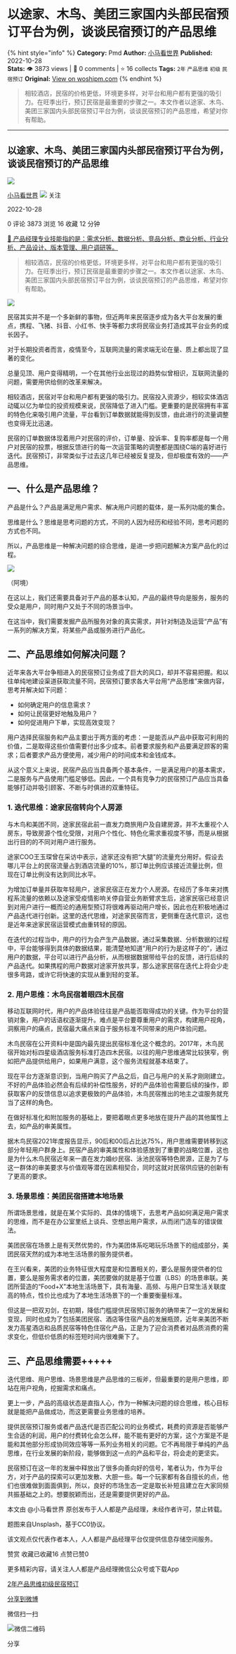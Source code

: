 # 以途家、木鸟、美团三家国内头部民宿预订平台为例，谈谈民宿预订的产品思维
{% hint style="info" %}
**Category:** Pmd
**Author:** [小马看世界](https://www.woshipm.com/u/1450254)
**Published:** 2022-10-28  
**Stats:** 👁️ 3873 views | 💬 0 comments | ⭐ 16 collects
**Tags:** `2年` `产品思维` `初级` `民宿预订`
**Original:** [View on woshipm.com](https://www.woshipm.com/pmd/5658394.html)
{% endhint %}
> 相较酒店，民宿的价格更低，环境更多样，对平台和用户都有更强的吸引力。在旺季出行，预订民宿是最重要的步骤之一。本文作者以途家、木鸟、美团三家国内头部民宿预订平台为例，谈谈民宿预订的产品思维，希望对你有帮助。

---

## 以途家、木鸟、美团三家国内头部民宿预订平台为例，谈谈民宿预订的产品思维

[![](https://static.woshipm.com/view/woshipm_api_def_20230130103959_1231.jpg?imageView2/1/w/72/h/72/q/100)](https://www.woshipm.com/u/1450254)

[小马看世界](https://www.woshipm.com/u/1450254) ![](https://static.woshipm.com/tag/1101_1@2x.png) 关注

2022-10-28

0 评论 3873 浏览 16 收藏 12 分钟

[🔗 产品经理专业技能指的是：需求分析、数据分析、竞品分析、商业分析、行业分析、产品设计、版本管理、用户调研等。](https://ke.qidianla.com/courses/90pm)

> 相较酒店，民宿的价格更低，环境更多样，对平台和用户都有更强的吸引力。在旺季出行，预订民宿是最重要的步骤之一。本文作者以途家、木鸟、美团三家国内头部民宿预订平台为例，谈谈民宿预订的产品思维，希望对你有帮助。

![](https://image.woshipm.com/wp-files/2022/10/iYn9eqrdTd0mo4Lukbx7.jpg)

民宿其实并不是一个多新鲜的事物，但近两年来民宿逐步成为各大平台发展的重点，携程、飞猪、抖音、小红书、快手等都力求将民宿业务打造成其平台业务的成长因子。

对于长期投资者而言，疫情至今，互联网流量的需求端无论在量、质上都出现了显著的变化。

总量见顶、用户变得精明，一个在其他行业出现过的趋势似曾相识，互联网流量的问题，需要用供给侧的改革来解决。

相较酒店，民宿对平台和用户都有更强的吸引力。民宿投入资源少，相较实体酒店动辄以亿为单位的投资规模来说，民宿降低了进入门槛。更重要的是民宿拥有丰富的特色化来吸引用户流量，平台看到订单数据就能得到反馈，由此进行的流量调整也变得无比迅速。

民宿的订单数据体现着用户对民宿的评价，订单量、投诉率、复购率都是每一个用户对民宿的投票，根据反馈进行的每一次运营策略的调整都是围绕C端的喜好进行迭代。民宿预订，非常类似于过去这几年已经被反复提及，但却极度有效的——产品思维。

## 一、什么是产品思维？

产品是什么？产品是满足用户需求、解决用户问题的载体，是一系列功能的集合。

思维是什么？思维是思考问题的方式，不同的人因为经历和经验不同，思考问题的方式也不同。

所以，产品思维是一种解决问题的综合思维，是进一步把问题解决方案产品化的过程。

![](https://image.woshipm.com/wp-files/2022/10/dZxM6cVw9t6l229wGuK9.png)

（阿境）

在这以上，我们还需要具备对于产品的基本认知，产品的最终导向是服务，服务的受众是用户，同时用户又处于不同的场景当中。

在这当中，我们需要发掘产品所服务对象的真实需求，并针对制造及运营“产品”有一系列的解决方案，将某些产品或服务进行产品化。

## 二、产品思维如何解决问题？

近年来各大平台争相进入的民宿预订业务成了巨大的风口，却并不容易把握。和以往单纯地建设渠道获取流量不同，民宿预订要求各大平台用“产品思维”来做内容，思考并解决如下问题：

*   如何确定用户的信息需求？
*   如何让民宿更好地触及用户？
*   如何促进用户下单，实现高效变现？

用户选择民宿服务和产品主要出于两方面的考虑：一是能否从产品中获取可利用的价值，二是取得这些价值需要付出多少成本。前者要求服务和产品要满足顾客的需求；后者要求产品方便使用，减少用户的时间成本和金钱成本。

从这个意义上来说，民宿产品应当具备两个基本条件，一是满足用户的基本需求，二是服务与产品使用门槛足够低。因此，一个具有竞争力的民宿预订产品应当具备能够打动并吸引顾客、不断与时俱进的双重特征。

### 1\. 迭代思维：途家民宿转向个人房源

与木鸟和美团不同，途家民宿此前一直发力商旅用户及自建房源，并不太重视个人房东，导致房源个性化受限，对用户个性化、特色化需求重视度不够，而是从根据出行目的的不同对用户进行服务。

途家COO王玉琛曾在采访中表示，途家还没有把“大腿”的流量充分用好。假设去哪儿平台上的民宿流量占到酒店流量的10%，那订单比例应该接近流量比例，但现在订单比例没有达到同比水平。

为增加订单量并获取年轻用户，途家民宿正在发力个人房源。在经历了多年来对携程系流量的依赖以及途家受疫情影响关停自营业务断臂求生后，途家民宿已经意识到对用户进行一概而论的通用型预订将很难再驱动用户增长，因此也在积极地通过产品迭代进行创新。这里的迭代思维，对途家民宿而言，更侧重在迭代意识，这也是近年来途家民宿运营模式由重转轻的原因。

在迭代的过程当中，用户的行为会产生产品数据，通过采集数据、分析数据的过程中，平台能够得到具体的数据结果，能清楚地知道“用户的行为是这样子的”，通过用户的数据，平台可以进行产品分析，从而根据数据带给平台的反馈，进行后续的产品迭代。如果携程的用户数据对途家开放共享，那么途家民宿在迭代上将会少走很多弯路，或许它将快速的实现从重到轻的变革。

### 2\. 用户思维：木鸟民宿着眼四木民宿

移动互联网时代，用户的产品体验往往是产品能否取得成功的关键。作为平台的营销对象，用户的话语权逐渐提升。难点是平台要尊重用户的需求，构建用户视角，洞察用户的痛点，民宿最大痛点来自于服务标准不同带来的用户体验问题。

木鸟民宿在公开资料中是国内最先提出民宿标准化这个概念的。2017年，木鸟民宿开始对标四星级酒店服务标准打造四木民宿。以往的用户思维通常比较狭窄，例如把产品提供给用户，如果用户满意，这个服务流程就基本结束了。

现在平台方逐渐意识到，当用户购买了产品之后，自己与用户的关系才刚刚建立。不好的产品体验必然会有后续的补偿性服务，好的产品体验也需要后续的操作，即获取客户的反馈信息以追求更极致的产品体验，木鸟民宿推出的地主之谊服务就充当了这样的角色。

在做好标准化和附加服务的基础上，要把着眼点更多地放在提升产品的其他属性上去，如产品的审美属性。

据木鸟民宿2021年度报告显示，90后和00后占比达75%，用户思维需要转移到这部分年轻用户群身上。民宿产品的审美属性和体验感放到了重要的战略位置，这也是为什么木鸟民宿近年来一直在发力婚纱民宿、泳池民宿等特色房源，正是为了与这一群体的审美要求与价值观等潜在因素相契合，同时这就对民宿供应链的创新有了更高的要求。

### 3\. 场景思维：美团民宿搭建本地场景

所谓场景思维，就是在某个实际的、具体的情境下，去思考产品如何满足用户需求的思维，而不是在办公室里纸上谈兵、空想出用户需求，从而闭门造车的错误做法。

美团民宿在场景上是有天然优势的，作为美团体系吃喝玩乐场景下的组成部分，美团民宿天然的成为本地生活场景的服务提供者。

在王兴看来，美团的业务特征很大程度是和位置相关的，要么是服务提供者的位置，要么是服务需求者的位置，美团要做的就是基于位置（LBS）的场景串联。美团所营造的“Food+X”本地生活场景下，具有海量、高频、与用户日常生活关联度高的特点，性价比也成为了本地生活场景下的一个重要衡量标准。

但这是一把双刃剑，在初期，降低门槛提供民宿预订服务的确带来了一定的发展和变现，同时也成为了包括美团民宿、酒店等住宿产品的发展瓶颈，近年来美团不断发力高星酒店和品质民宿等特色住宿化产品，正是为了迎合消费者对品质消费的需求变化，但低价低质的标签短时间内很难撕下了。

## 三、产品思维需要+++++

迭代思维、用户思维、场景思维是产品思维的三板斧，但最重要的是用户思维，即站在用户视角，挖掘需求和痛点。

更上一步，产品的高级状态是直指人心，作为一种解决问题的综合思维，核心目标就是能把产品做成功，而这更需要业务思维的培养。

提供民宿预订服务或者产品迭代是否匹配公司的业务模式，耗费的资源是否能够产生合适的利润，用户的付费转化会怎么样，能不能有更好的方案，这个方案是不是能和其他部分形成协同效应等等一系列业务相关的问题。它不再局限于单纯的产品思维，在行业发展的新阶段，能够做到这一点的产品和平台，将会走的更坚实。

民宿预订在这一年的发展中释放出了很多向善向好的信号，笔者认为，作为平台方，对于产品的探索可以更加发散、大胆一些。每一个玩家都有各自擅长的点，他们也很难做到面面俱到，所以，良好的市场生态一定是取长补短且建立在大家同频共振基础之上的。想要脱颖而出，还是需要提供更好的产品。

本文由 @小马看世界 原创发布于人人都是产品经理，未经作者许可，禁止转载。

题图来自Unsplash，基于CC0协议。

该文观点仅代表作者本人，人人都是产品经理平台仅提供信息存储空间服务。

赞赏 收藏已收藏16 点赞已赞0

更多精彩内容，请关注人人都是产品经理微信公众号或下载App

[2年](https://www.woshipm.com/tag/2%e5%b9%b4)[产品思维](https://www.woshipm.com/tag/%e4%ba%a7%e5%93%81%e6%80%9d%e7%bb%b4)[初级](https://www.woshipm.com/tag/%e5%88%9d%e7%ba%a7)[民宿预订](https://www.woshipm.com/tag/%e6%b0%91%e5%ae%bf%e9%a2%84%e8%ae%a2)

[分享到微博](https://service.weibo.com/share/share.php?appkey=2775287854&title=以途家、木鸟、美团三家国内头部民宿预订平台为例，谈谈民宿预订的产品思维&url=https://www.woshipm.com/pmd/5658394.html&pic=https://image.woshipm.com/wp-files/2022/10/iYn9eqrdTd0mo4Lukbx7.jpg)

微信扫一扫

![微信二维码](https://api.pwmqr.com/qrcode/create/?url=https://www.woshipm.com/pmd/5658394.html)

分享